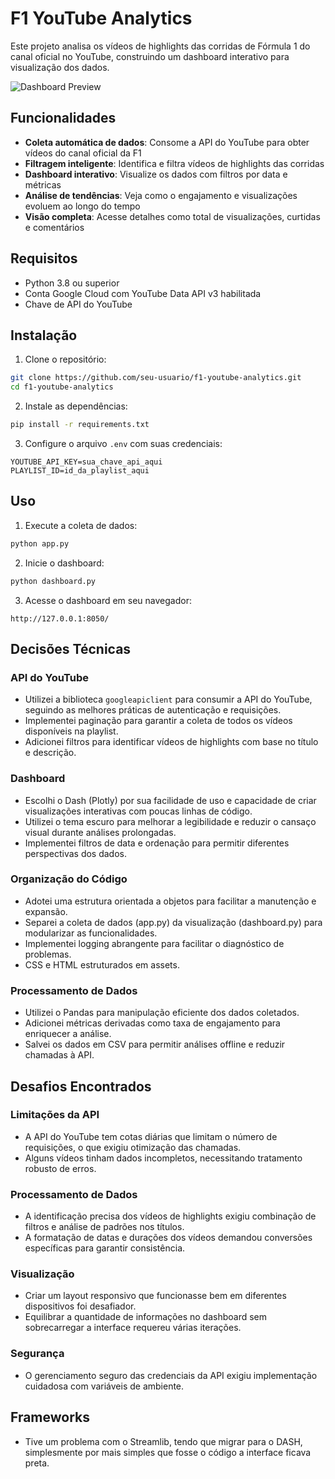 # F1 YouTube Analytics

Este projeto analisa os vídeos de highlights das corridas de Fórmula 1 do canal oficial no YouTube, construindo um dashboard interativo para visualização dos dados.

![Dashboard Preview](https://i.imgur.com/JdWoSQs.png)

## Funcionalidades

- **Coleta automática de dados**: Consome a API do YouTube para obter vídeos do canal oficial da F1
- **Filtragem inteligente**: Identifica e filtra vídeos de highlights das corridas
- **Dashboard interativo**: Visualize os dados com filtros por data e métricas
- **Análise de tendências**: Veja como o engajamento e visualizações evoluem ao longo do tempo
- **Visão completa**: Acesse detalhes como total de visualizações, curtidas e comentários

## Requisitos

- Python 3.8 ou superior
- Conta Google Cloud com YouTube Data API v3 habilitada
- Chave de API do YouTube

## Instalação

1. Clone o repositório:
```bash
git clone https://github.com/seu-usuario/f1-youtube-analytics.git
cd f1-youtube-analytics
```

2. Instale as dependências:
```bash
pip install -r requirements.txt
```

3. Configure o arquivo `.env` com suas credenciais:
```
YOUTUBE_API_KEY=sua_chave_api_aqui
PLAYLIST_ID=id_da_playlist_aqui
```

## Uso

1. Execute a coleta de dados:
```bash
python app.py
```

2. Inicie o dashboard:
```bash
python dashboard.py
```

3. Acesse o dashboard em seu navegador:
```
http://127.0.0.1:8050/
```

## Decisões Técnicas

### API do YouTube
- Utilizei a biblioteca `googleapiclient` para consumir a API do YouTube, seguindo as melhores práticas de autenticação e requisições.
- Implementei paginação para garantir a coleta de todos os vídeos disponíveis na playlist.
- Adicionei filtros para identificar vídeos de highlights com base no título e descrição.

### Dashboard
- Escolhi o Dash (Plotly) por sua facilidade de uso e capacidade de criar visualizações interativas com poucas linhas de código.
- Utilizei o tema escuro para melhorar a legibilidade e reduzir o cansaço visual durante análises prolongadas.
- Implementei filtros de data e ordenação para permitir diferentes perspectivas dos dados.

### Organização do Código
- Adotei uma estrutura orientada a objetos para facilitar a manutenção e expansão.
- Separei a coleta de dados (app.py) da visualização (dashboard.py) para modularizar as funcionalidades.
- Implementei logging abrangente para facilitar o diagnóstico de problemas.
- CSS e HTML estruturados em assets.

### Processamento de Dados
- Utilizei o Pandas para manipulação eficiente dos dados coletados.
- Adicionei métricas derivadas como taxa de engajamento para enriquecer a análise.
- Salvei os dados em CSV para permitir análises offline e reduzir chamadas à API.

## Desafios Encontrados

### Limitações da API
- A API do YouTube tem cotas diárias que limitam o número de requisições, o que exigiu otimização das chamadas.
- Alguns vídeos tinham dados incompletos, necessitando tratamento robusto de erros.

### Processamento de Dados
- A identificação precisa dos vídeos de highlights exigiu combinação de filtros e análise de padrões nos títulos.
- A formatação de datas e durações dos vídeos demandou conversões específicas para garantir consistência.

### Visualização
- Criar um layout responsivo que funcionasse bem em diferentes dispositivos foi desafiador.
- Equilibrar a quantidade de informações no dashboard sem sobrecarregar a interface requereu várias iterações.

### Segurança
- O gerenciamento seguro das credenciais da API exigiu implementação cuidadosa com variáveis de ambiente.

## Frameworks
- Tive um problema com o Streamlib, tendo que migrar para o DASH, simplesmente por mais simples que fosse o código a interface ficava preta.


